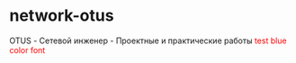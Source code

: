 # network-otus
OTUS - Сетевой инженер - Проектные и практические работы
<font color='red'>test blue color font</font>
